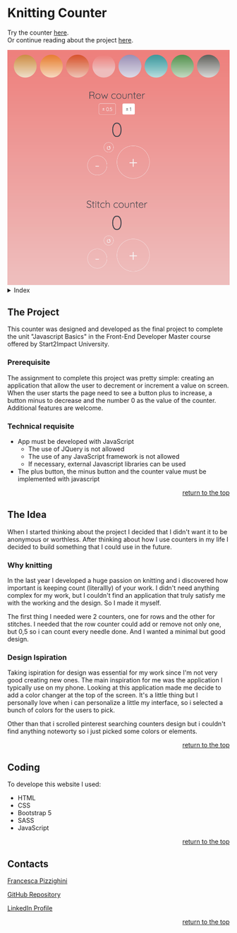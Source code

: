 <!-- reference for coming back to the top -->
<a id="top"></a>

# Knitting Counter
Try the counter <a href= "https://francesca-pizzighini.github.io/KnittingCounter/">here</a>.
<br>
Or continue reading about the project <a href= "#the-project">here</a>.

<img src="assets/img/project-screenshot.png" alt="this image is a screenshot of the website">

<details>
    <summary>Index</summary>
    <ol>
        <li>
            <a href="#the-project">The Project</a>
            <ul>
                <li><a href="#prerequisite">Prerequisite</a></li>
                <li><a href="#technical-requisite">Technical requisite</a></li>
            </ul>
        </li>
    <!-- -->
        <li>
            <a href="#the-idea">The Idea</a>
            <ul>
                <li><a href="#why-knitting">Why knitting?</a></li>
                <li><a href="#design-inspration">Design inspiration</a></li>
            </ul>
        </li>
    <!--  -->
        <li>
            <a href="#coding">Coding</a>
        </li>
        <li><a href="#contacts">Contacts</a></li>
    </ol>
</details>

## The Project
This counter was designed and developed as the final project to complete the unit "Javascript Basics" in the Front-End Developer Master course offered by <a src="https://www.start2impact.it">Start2Impact University</a>.

### Prerequisite
The assignment to complete this project was pretty simple: creating an application that allow the user to decrement or increment a value on screen. 
When the user starts the page need to see a button plus to increase, a button minus to decrease and the number 0 as the value of the counter.
Additional features are welcome.

### Technical requisite
- App must be developed with JavaScript
    - The use of JQuery is not allowed
    - The use of any JavaScript framework is not allowed
    - If necessary, external Javascript libraries can be used
- The plus button, the minus button and the counter value must be implemented with javascript
<p align="right"><a href="#top">return to the top</a></p>


## The Idea
When I started thinking about the project I decided that I didn't want it to be anonymous or worthless. After thinking about how I use counters in my life I decided to build something that I could use in the future.

### Why knitting
In the last year I developed a huge passion on knitting and i discovered how important is keeping count (literallly) of your work. I didn't need anything complex for my work, but I couldn't find an application that truly satisfy me with the working and the design.
So I made it myself.

The first thing I needed were 2 counters, one for rows and the other for stitches.
I needed that the row counter could add or remove not only one, but 0,5 so i can count every needle done.
And I wanted a minimal but good design.

### Design Ispiration
Taking ispiration for design was essential for my work since I'm not very good creating new ones.
The main inspiration for me was the <a src="https://apps.apple.com/us/app/counter/id478557426">application</a> I typically use on my phone.
Looking at this application made me decide to add a color changer at the top of the screen. It's a little thing but I personally love when i can personalize a little my interface, so i selected a bunch of colors for the users to pick.

Other than that i scrolled pinterest searching counters design but i couldn't find anything noteworty so i just picked some colors or elements.
<p align="right"><a href="#top">return to the top</a></p>


## Coding
To develope this website I used:
- HTML
- CSS
- Bootstrap 5
- SASS
- JavaScript

<p align="right"><a href="#top">return to the top</a></p>


## Contacts
<a href= "https://francesca-pizzighini.github.io/Portfolio/projects.html">Francesca Pizzighini</a>

<a href= "https://github.com/francesca-pizzighini">GitHub Repository</a>

<a href= "https://www.linkedin.com/in/francesca-pizzighini-20b4061b0">LinkedIn Profile</a>

<p align="right"><a href="#top">return to the top</a></p>

